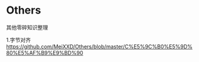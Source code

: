 # Others
其他零碎知识整理

1.字节对齐 https://github.com/MeiXXD/Others/blob/master/C%E5%9C%B0%E5%9D%80%E5%AF%B9%E9%BD%90
